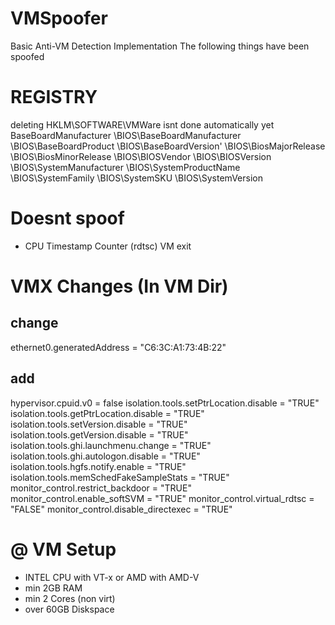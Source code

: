 # VMSpoofer
Basic Anti-VM Detection Implementation
The following things have been spoofed

# REGISTRY
deleting HKLM\SOFTWARE\VMWare isnt done automatically yet
BaseBoardManufacturer
\BIOS\BaseBoardManufacturer
\BIOS\BaseBoardProduct
\BIOS\BaseBoardVersion'
\BIOS\BiosMajorRelease
\BIOS\BiosMinorRelease
\BIOS\BIOSVendor
\BIOS\BIOSVersion
\BIOS\SystemManufacturer
\BIOS\SystemProductName
\BIOS\SystemFamily
\BIOS\SystemSKU
\BIOS\SystemVersion



# Doesnt spoof
- CPU Timestamp Counter (rdtsc) VM exit


# VMX Changes (In VM Dir)
## change
ethernet0.generatedAddress = "C6:3C:A1:73:4B:22"

## add
hypervisor.cpuid.v0 = false
isolation.tools.setPtrLocation.disable = "TRUE"
isolation.tools.getPtrLocation.disable = "TRUE"
isolation.tools.setVersion.disable = "TRUE"
isolation.tools.getVersion.disable = "TRUE"
isolation.tools.ghi.launchmenu.change = "TRUE"
isolation.tools.ghi.autologon.disable = "TRUE"
isolation.tools.hgfs.notify.enable = "TRUE"
isolation.tools.memSchedFakeSampleStats = "TRUE"
monitor_control.restrict_backdoor = "TRUE"
monitor_control.enable_softSVM = "TRUE"
monitor_control.virtual_rdtsc = "FALSE"
monitor_control.disable_directexec = "TRUE"


# @ VM Setup
- INTEL CPU with VT-x or AMD with AMD-V
- min 2GB RAM
- min 2 Cores (non virt)
- over 60GB Diskspace
